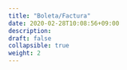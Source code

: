 ```yaml
---
title: "Boleta/Factura"
date: 2020-02-28T10:08:56+09:00
description: 
draft: false
collapsible: true
weight: 2
---
```

